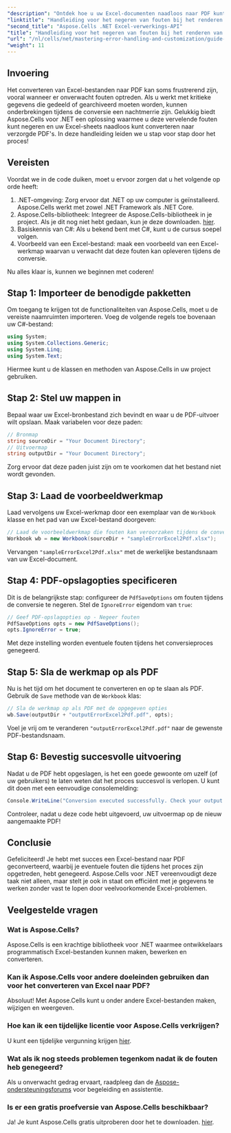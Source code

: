 ```yaml
---
"description": "Ontdek hoe u uw Excel-documenten naadloos naar PDF kunt converteren met Aspose.Cells voor .NET, zonder fouten tijdens de conversie. Deze stapsgewijze handleiding biedt duidelijke instructies en essentiële codefragmenten."
"linktitle": "Handleiding voor het negeren van fouten bij het renderen van Excel naar PDF"
"second_title": "Aspose.Cells .NET Excel-verwerkings-API"
"title": "Handleiding voor het negeren van fouten bij het renderen van Excel naar PDF"
"url": "/nl/cells/net/mastering-error-handling-and-customization/guide-ignore-errors-in-excel/"
"weight": 11
---
```


## Invoering

Het converteren van Excel-bestanden naar PDF kan soms frustrerend zijn, vooral wanneer er onverwacht fouten optreden. Als u werkt met kritieke gegevens die gedeeld of gearchiveerd moeten worden, kunnen onderbrekingen tijdens de conversie een nachtmerrie zijn. Gelukkig biedt Aspose.Cells voor .NET een oplossing waarmee u deze vervelende fouten kunt negeren en uw Excel-sheets naadloos kunt converteren naar verzorgde PDF's. In deze handleiding leiden we u stap voor stap door het proces!

## Vereisten

Voordat we in de code duiken, moet u ervoor zorgen dat u het volgende op orde heeft:

1. .NET-omgeving: Zorg ervoor dat .NET op uw computer is geïnstalleerd. Aspose.Cells werkt met zowel .NET Framework als .NET Core.
2. Aspose.Cells-bibliotheek: Integreer de Aspose.Cells-bibliotheek in je project. Als je dit nog niet hebt gedaan, kun je deze downloaden. [hier](https://releases.aspose.com/cells/net/).
3. Basiskennis van C#: Als u bekend bent met C#, kunt u de cursus soepel volgen.
4. Voorbeeld van een Excel-bestand: maak een voorbeeld van een Excel-werkmap waarvan u verwacht dat deze fouten kan opleveren tijdens de conversie.

Nu alles klaar is, kunnen we beginnen met coderen!

## Stap 1: Importeer de benodigde pakketten

Om toegang te krijgen tot de functionaliteiten van Aspose.Cells, moet u de vereiste naamruimten importeren. Voeg de volgende regels toe bovenaan uw C#-bestand:

```csharp
using System;
using System.Collections.Generic;
using System.Linq;
using System.Text;
```

Hiermee kunt u de klassen en methoden van Aspose.Cells in uw project gebruiken.

## Stap 2: Stel uw mappen in

Bepaal waar uw Excel-bronbestand zich bevindt en waar u de PDF-uitvoer wilt opslaan. Maak variabelen voor deze paden:

```csharp
// Bronmap
string sourceDir = "Your Document Directory";
// Uitvoermap
string outputDir = "Your Document Directory";
```

Zorg ervoor dat deze paden juist zijn om te voorkomen dat het bestand niet wordt gevonden.

## Stap 3: Laad de voorbeeldwerkmap

Laad vervolgens uw Excel-werkmap door een exemplaar van de `Workbook` klasse en het pad van uw Excel-bestand doorgeven:

```csharp
// Laad de voorbeeldwerkmap die fouten kan veroorzaken tijdens de conversie
Workbook wb = new Workbook(sourceDir + "sampleErrorExcel2Pdf.xlsx");
```

Vervangen `"sampleErrorExcel2Pdf.xlsx"` met de werkelijke bestandsnaam van uw Excel-document.

## Stap 4: PDF-opslagopties specificeren

Dit is de belangrijkste stap: configureer de `PdfSaveOptions` om fouten tijdens de conversie te negeren. Stel de `IgnoreError` eigendom van `true`:

```csharp
// Geef PDF-opslagopties op - Negeer fouten
PdfSaveOptions opts = new PdfSaveOptions();
opts.IgnoreError = true;
```

Met deze instelling worden eventuele fouten tijdens het conversieproces genegeerd.

## Stap 5: Sla de werkmap op als PDF

Nu is het tijd om het document te converteren en op te slaan als PDF. Gebruik de `Save` methode van de `Workbook` klas:

```csharp
// Sla de werkmap op als PDF met de opgegeven opties
wb.Save(outputDir + "outputErrorExcel2Pdf.pdf", opts);
```

Voel je vrij om te veranderen `"outputErrorExcel2Pdf.pdf"` naar de gewenste PDF-bestandsnaam.

## Stap 6: Bevestig succesvolle uitvoering

Nadat u de PDF hebt opgeslagen, is het een goede gewoonte om uzelf (of uw gebruikers) te laten weten dat het proces succesvol is verlopen. U kunt dit doen met een eenvoudige consolemelding:

```csharp
Console.WriteLine("Conversion executed successfully. Check your output directory for the PDF.");
```

Controleer, nadat u deze code hebt uitgevoerd, uw uitvoermap op de nieuw aangemaakte PDF!

## Conclusie

Gefeliciteerd! Je hebt met succes een Excel-bestand naar PDF geconverteerd, waarbij je eventuele fouten die tijdens het proces zijn opgetreden, hebt genegeerd. Aspose.Cells voor .NET vereenvoudigt deze taak niet alleen, maar stelt je ook in staat om efficiënt met je gegevens te werken zonder vast te lopen door veelvoorkomende Excel-problemen.

## Veelgestelde vragen

### Wat is Aspose.Cells?

Aspose.Cells is een krachtige bibliotheek voor .NET waarmee ontwikkelaars programmatisch Excel-bestanden kunnen maken, bewerken en converteren.

### Kan ik Aspose.Cells voor andere doeleinden gebruiken dan voor het converteren van Excel naar PDF?

Absoluut! Met Aspose.Cells kunt u onder andere Excel-bestanden maken, wijzigen en weergeven.

### Hoe kan ik een tijdelijke licentie voor Aspose.Cells verkrijgen?

U kunt een tijdelijke vergunning krijgen [hier](https://purchase.aspose.com/temporary-license/).

### Wat als ik nog steeds problemen tegenkom nadat ik de fouten heb genegeerd?

Als u onverwacht gedrag ervaart, raadpleeg dan de [Aspose-ondersteuningsforums](https://forum.aspose.com/c/cells/9) voor begeleiding en assistentie.

### Is er een gratis proefversie van Aspose.Cells beschikbaar?

Ja! Je kunt Aspose.Cells gratis uitproberen door het te downloaden. [hier](https://releases.aspose.com/).